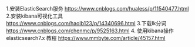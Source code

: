 1.安装ElasticSearch服务 https://www.cnblogs.com/hualess/p/11540477.html
2.安装kibana可视化工具 https://www.cnblogs.com/haolb123/p/14340696.html
3.下载Ik分词 https://www.cnblogs.com/chenmc/p/9525163.html
4. 使用kibana操作elasticsearch7.x 教程 https://www.mmbyte.com/article/45157.html
